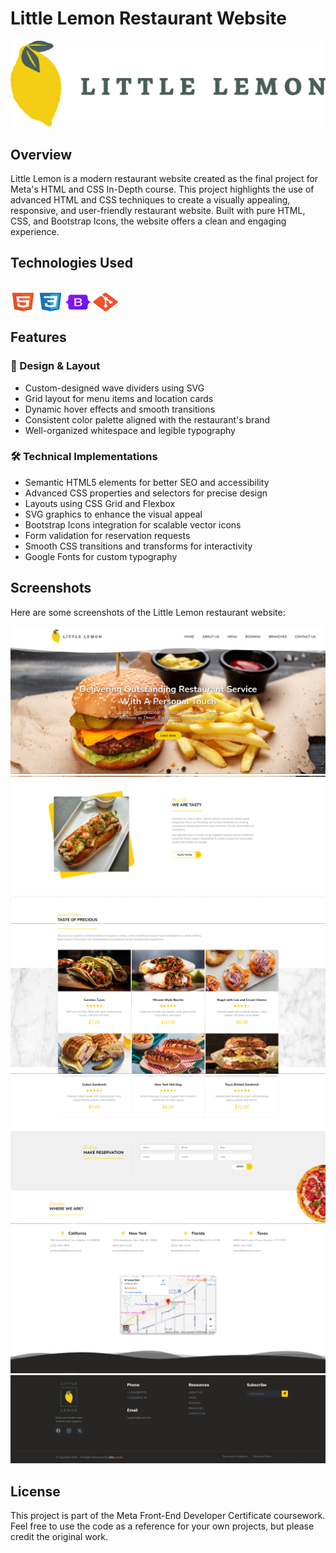 # Little Lemon Restaurant Website

![Little Lemon Logo](/assets/logo/Asset%2016@4x.png)

## Overview
Little Lemon is a modern restaurant website created as the final project for Meta's HTML and CSS In-Depth course. This project highlights the use of advanced HTML and CSS techniques to create a visually appealing, responsive, and user-friendly restaurant website. Built with pure HTML, CSS, and Bootstrap Icons, the website offers a clean and engaging experience.

## Technologies Used

<div style="display: inline_block"><br>
 <img align="center" alt="HTML" height="30" width="40" src="https://raw.githubusercontent.com/devicons/devicon/master/icons/html5/html5-original.svg">
 <img align="center" alt="CSS" height="30" width="40" src="https://raw.githubusercontent.com/devicons/devicon/master/icons/css3/css3-original.svg">
 <img align="center" alt="Bootstrap" height="30" width="40" src="https://raw.githubusercontent.com/devicons/devicon/master/icons/bootstrap/bootstrap-original.svg">
 <img align="center" alt="Git" height="30" width="40" src="https://raw.githubusercontent.com/devicons/devicon/master/icons/git/git-original.svg">
</div>

## Features

### 🎨 Design & Layout
- Custom-designed wave dividers using SVG
- Grid layout for menu items and location cards
- Dynamic hover effects and smooth transitions
- Consistent color palette aligned with the restaurant's brand
- Well-organized whitespace and legible typography

### 🛠 Technical Implementations
- Semantic HTML5 elements for better SEO and accessibility
- Advanced CSS properties and selectors for precise design
- Layouts using CSS Grid and Flexbox
- SVG graphics to enhance the visual appeal
- Bootstrap Icons integration for scalable vector icons
- Form validation for reservation requests
- Smooth CSS transitions and transforms for interactivity
- Google Fonts for custom typography

## Screenshots

Here are some screenshots of the Little Lemon restaurant website:

![1](./screenshots/1.png)
![2](./screenshots/2.png)
![3](./screenshots/3.png)
![4](./screenshots/4.png)
![5](./screenshots/5.png)
![6](./screenshots/6.png)

## License
This project is part of the Meta Front-End Developer Certificate coursework. Feel free to use the code as a reference for your own projects, but please credit the original work.
